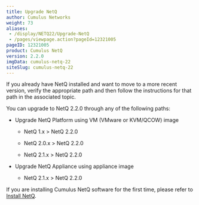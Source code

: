 ```yaml
---
title: Upgrade NetQ
author: Cumulus Networks
weight: 73
aliases:
 - /display/NETQ22/Upgrade-NetQ
 - /pages/viewpage.action?pageId=12321005
pageID: 12321005
product: Cumulus NetQ
version: 2.2.0
imgData: cumulus-netq-22
siteSlug: cumulus-netq-22
---
```

If you already have NetQ installed and want to move to a more recent
version, verify the appropriate path and then follow the instructions
for that path in the associated topic.

You can upgrade to NetQ 2.2.0 through any of the following paths:

  - Upgrade NetQ Platform using VM (VMware or KVM/QCOW) image
    
      - NetQ 1.x \> NetQ 2.2.0
    
      - NetQ 2.0.x \> NetQ 2.2.0
    
      - NetQ 2.1.x \> NetQ 2.2.0

  - Upgrade NetQ Appliance using appliance image
    
      - NetQ 2.1.x \> NetQ 2.2.0

If you are installing Cumulus NetQ software for the first time, please
refer to [Install
NetQ](/version/cumulus-netq-22/Cumulus-NetQ-Deployment-Guide/Install-NetQ).

<article id="html-search-results" class="ht-content" style="display: none;">

</article>

<footer id="ht-footer">

</footer>
